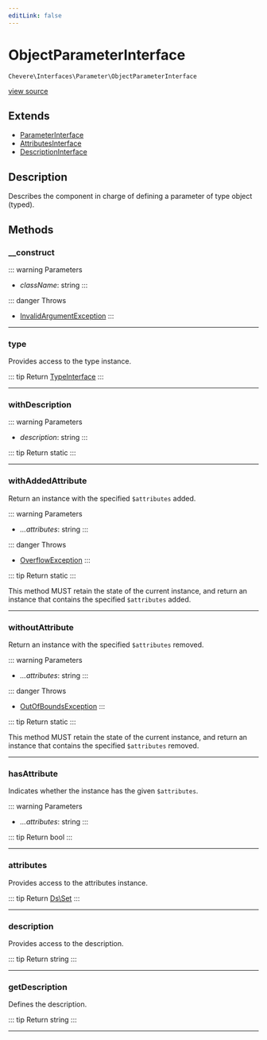 ```yaml
---
editLink: false
---
```


# ObjectParameterInterface

`Chevere\Interfaces\Parameter\ObjectParameterInterface`

[view source](https://github.com/chevere/chevere/blob/main/src/Chevere/Interfaces/Parameter/ObjectParameterInterface.php)

## Extends

- [ParameterInterface](./ParameterInterface.md)
- [AttributesInterface](../Common/AttributesInterface.md)
- [DescriptionInterface](../Common/DescriptionInterface.md)

## Description

Describes the component in charge of defining a parameter of type object (typed).

## Methods

### __construct

::: warning Parameters
- *className*: string
:::

::: danger Throws
- [InvalidArgumentException](../../Exceptions/Core/InvalidArgumentException.md) 
:::

---

### type

Provides access to the type instance.

::: tip Return
[TypeInterface](../Type/TypeInterface.md)
:::

---

### withDescription

::: warning Parameters
- *description*: string
:::

::: tip Return
static
:::

---

### withAddedAttribute

Return an instance with the specified `$attributes` added.

::: warning Parameters
- *...attributes*: string
:::

::: danger Throws
- [OverflowException](../../Exceptions/Core/OverflowException.md) 
:::

::: tip Return
static
:::

This method MUST retain the state of the current instance, and return
an instance that contains the specified `$attributes` added.

---

### withoutAttribute

Return an instance with the specified `$attributes` removed.

::: warning Parameters
- *...attributes*: string
:::

::: danger Throws
- [OutOfBoundsException](../../Exceptions/Core/OutOfBoundsException.md) 
:::

::: tip Return
static
:::

This method MUST retain the state of the current instance, and return
an instance that contains the specified `$attributes` removed.

---

### hasAttribute

Indicates whether the instance has the given `$attributes`.

::: warning Parameters
- *...attributes*: string
:::

::: tip Return
bool
:::

---

### attributes

Provides access to the attributes instance.

::: tip Return
[Ds\Set](https://www.php.net/manual/class.ds\set)
:::

---

### description

Provides access to the description.

::: tip Return
string
:::

---

### getDescription

Defines the description.

::: tip Return
string
:::

---
